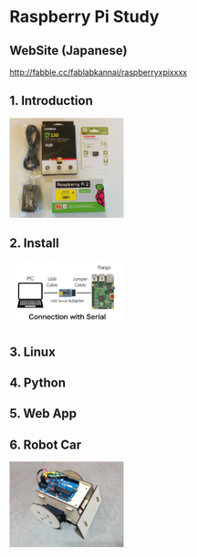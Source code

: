 # Raspberry Pi Study

## WebSite (Japanese)
http://fabble.cc/fablabkannai/raspberryxpixxxx

## 1. Introduction
<img src="https://github.com/FabLabKannai/RaspiStudy/blob/master/1_introduction/raspberry_pi_parts.png" width="200" /> <br/>

## 2. Install
<img src="https://github.com/FabLabKannai/RaspiStudy/blob/master/2_install/docs/connection_serial.png" width="200" /> <br/>

## 3. Linux

## 4. Python

## 5. Web App

## 6. Robot Car
<img src="https://github.com/FabLabKannai/SumobotJr/blob/master/docs/arduino_ver.jpg" width="200" />
